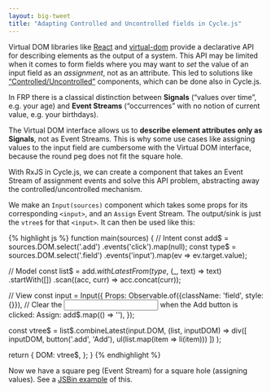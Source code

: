 ```yaml
---
layout: big-tweet
title: "Adapting Controlled and Uncontrolled fields in Cycle.js"
---
```


Virtual DOM libraries like [React](http://facebook.github.io/react) and [virtual-dom](https://github.com/Matt-Esch/virtual-dom) provide a declarative API for describing elements as the output of a system. This API may be limited when it comes to form fields where you may want to *set* the value of an input field as an *assignment*, not as an attribute. This led to solutions like [“Controlled/Uncontrolled”](http://facebook.github.io/react/docs/forms.html#controlled-components) components, which can be done also in Cycle.js.

In FRP there is a classical distinction between **Signals** (“values over time”, e.g. your age) and **Event Streams** (“occurrences” with no notion of current value, e.g. your birthdays).

The Virtual DOM interface allows us to **describe element attributes only as Signals**, not as Event Streams. This is why some use cases like assigning values to the input field are cumbersome with the Virtual DOM interface, because the round peg does not fit the square hole.

With RxJS in Cycle.js, we can create a component that takes an Event Stream of assignment events and solve this API problem, abstracting away the controlled/uncontrolled mechanism.

We make an `Input(sources)` component which takes some props for its corresponding `<input>`, and an `Assign` Event Stream. The output/sink is just the `vtree$` for that `<input>`. It can then be used like this:

{% highlight js %}
function main(sources) {
  // Intent
  const add$ = sources.DOM.select('.add')
    .events('click').map(null);
  const type$ = sources.DOM.select('.field')
    .events('input').map(ev => ev.target.value);

  // Model
  const list$ = add$.withLatestFrom(type$, (_, text) => text)
    .startWith([])
    .scan((acc, curr) => acc.concat(curr));

  // View
  const input = Input({
    Props: Observable.of({className: 'field', style: {}}),
    // Clear the <input> when the Add button is clicked:
    Assign: add$.map(() => ''),
  });

  const vtree$ = list$.combineLatest(input.DOM,
    (list, inputDOM) =>
      div([
        inputDOM,
        button('.add', 'Add'),
        ul(list.map(item => li(item)))
      ])
    );

  return {
    DOM: vtree$,
  };
}
{% endhighlight %}

Now we have a square peg (Event Stream) for a square hole (assigning values). See a [JSBin example](https://jsbin.com/wezoke/1/edit?js,output) of this.
